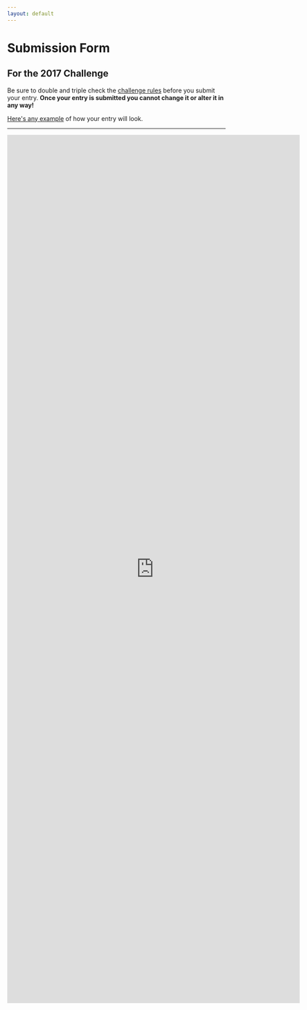 ```yaml
---
layout: default
---
```


# Submission Form

## For the 2017 Challenge

Be sure to double and triple check the [challenge rules]({{site.baseurl}}/) before you submit your entry. **Once your entry is submitted you cannot change it or alter it in any way!**

[Here's any example]({{site.baseurl}}/2017example) of how your entry will look.


<hr>

<iframe src="https://docs.google.com/forms/d/e/1FAIpQLSfmt-Ivu6xfqgwlqvi_ooL28mRvMfOmj-52vbpknEjTHcgozg/viewform?embedded=true" width="675" height="2000" frameborder="0" marginheight="0" marginwidth="0">Loading...</iframe>